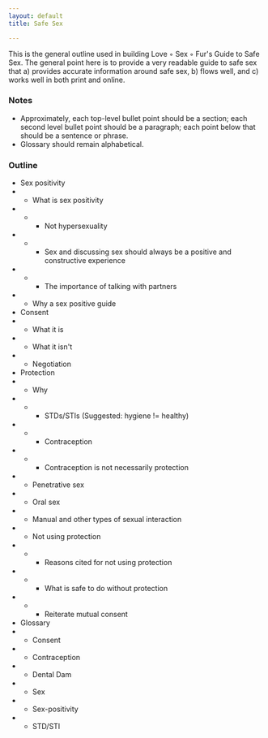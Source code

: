 ```yaml
---
layout: default
title: Safe Sex

---
```


This is the general outline used in building Love ◦ Sex ◦ Fur's Guide to Safe
Sex.  The general point here is to provide a very readable guide to safe sex
that a) provides accurate information around safe sex, b) flows well, and c)
works well in both print and online.

### Notes
* Approximately, each top-level bullet point should be  a section; each second
  level bullet point should be a paragraph; each point below that should be a
  sentence or phrase.
* Glossary should remain alphabetical.

### Outline
* Sex positivity
* * What is sex positivity
* * * Not hypersexuality
* * * Sex and discussing sex should always be a positive and constructive
      experience
* * * The importance of talking with partners
* * Why a sex positive guide
* Consent
* * What it is
* * What it isn't
* * Negotiation
* Protection
* * Why
* * * STDs/STIs (Suggested: hygiene != healthy)
* * * Contraception
* * * Contraception is not necessarily protection
* * Penetrative sex
* * Oral sex
* * Manual and other types of sexual interaction
* * Not using protection
* * * Reasons cited for not using protection
* * * What is safe to do without protection
* * * Reiterate mutual consent
* Glossary
* * Consent
* * Contraception
* * Dental Dam
* * Sex
* * Sex-positivity
* * STD/STI
